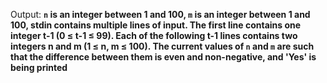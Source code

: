 Output: **`n` is an integer between 1 and 100, `m` is an integer between 1 and 100, stdin contains multiple lines of input. The first line contains one integer t-1 (0 ≤ t-1 ≤ 99). Each of the following t-1 lines contains two integers n and m (1 ≤ n, m ≤ 100). The current values of `n` and `m` are such that the difference between them is even and non-negative, and 'Yes' is being printed**